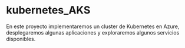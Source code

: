 # kubernetes_AKS
En este proyecto implementaremos un cluster de Kubernetes en Azure, desplegaremos algunas aplicaciones y exploraremos algunos servicios disponibles.
